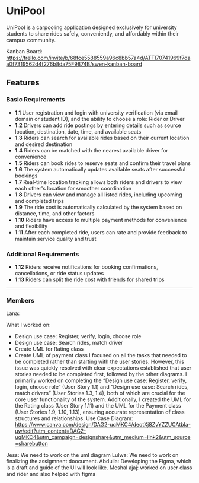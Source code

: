 # UniPool

UniPool is a carpooling application designed exclusively for university students to share rides safely, conveniently, and affordably within their campus community.

Kanban Board: https://trello.com/invite/b/68fce5588559a96c8bb57a4d/ATTI70741969f7daa0f7319562d4f276b8da75F9874B/swen-kanban-board 

## Features

### Basic Requirements

- **1.1** User registration and login with university verification (via email domain or student ID), and the ability to choose a role: Rider or Driver
- **1.2** Drivers can add ride postings by entering details such as source location, destination, date, time, and available seats
- **1.3** Riders can search for available rides based on their current location and desired destination
- **1.4** Riders can be matched with the nearest available driver for convenience
- **1.5** Riders can book rides to reserve seats and confirm their travel plans
- **1.6** The system automatically updates available seats after successful bookings
- **1.7** Real-time location tracking allows both riders and drivers to view each other's location for smoother coordination
- **1.8** Drivers can view and manage all listed rides, including upcoming and completed trips
- **1.9** The ride cost is automatically calculated by the system based on distance, time, and other factors
- **1.10** Riders have access to multiple payment methods for convenience and flexibility
- **1.11** After each completed ride, users can rate and provide feedback to maintain service quality and trust

### Additional Requirements

- **1.12** Riders receive notifications for booking confirmations, cancellations, or ride status updates
- **1.13** Riders can split the ride cost with friends for shared trips

---

### Members

Lana: 

What I worked on:  
- Design use case: Register, verify, login, choose role 
- Design use case: Search rides, match driver 
 - Create UML for Rating class 
 - Create UML of payment class
I focused on all the tasks that needed to be completed rather than starting with the user stories. However, this issue was quickly resolved with clear expectations established that user stories needed to be completed first, followed by the other diagrams. I primarily worked on completing the “Design use case: Register, verify, login, choose role” (User Story 1.1) and “Design use case: Search rides, match drivers” (User Stories 1.3, 1.4), both of which are crucial for the core user functionality of the system. Additionally, I created the UML for the Rating class (User Story 1.11) and the UML for the Payment class (User Stories 1.9, 1.10, 1.13), ensuring accurate representation of class structures and relationships.
Use Case Diagram: https://www.canva.com/design/DAG2-uqMKC4/deotXj8ZvYZZUCAtbIa-uw/edit?utm_content=DAG2-uqMKC4&utm_campaign=designshare&utm_medium=link2&utm_source=sharebutton



   
Jess: We need to work on the uml diagram
Lulwa: We need to work on finalizing the assigmnent doocument.
Abdulla: Developing the Figma, which is a draft and guide of the UI will look like.
Meshal ajaj: worked on user class and rider and also helped with figma 

